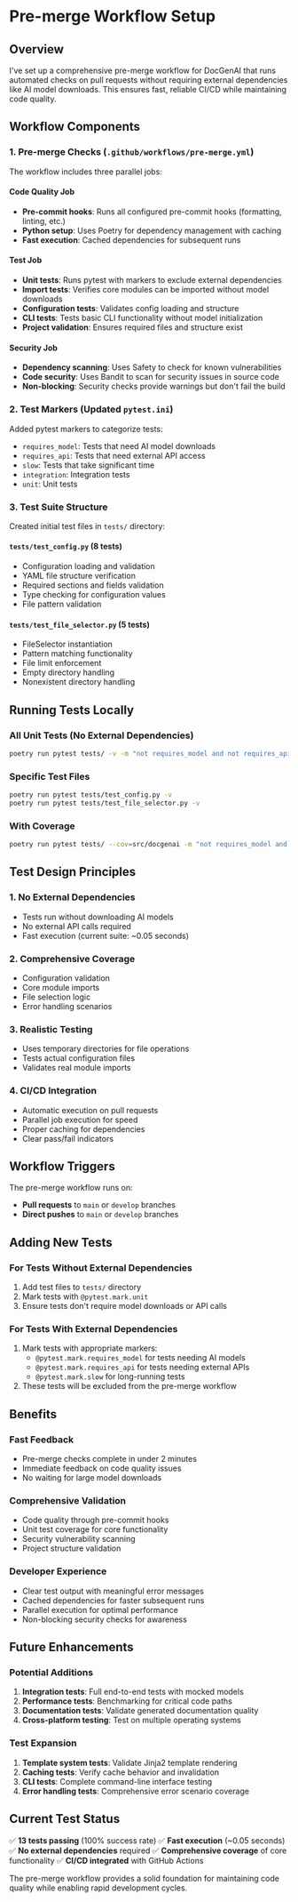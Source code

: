 # Pre-merge Workflow Setup

## Overview

I've set up a comprehensive pre-merge workflow for DocGenAI that runs automated checks on pull requests without requiring external dependencies like AI model downloads. This ensures fast, reliable CI/CD while maintaining code quality.

## Workflow Components

### 1. Pre-merge Checks (`.github/workflows/pre-merge.yml`)

The workflow includes three parallel jobs:

#### Code Quality Job
- **Pre-commit hooks**: Runs all configured pre-commit hooks (formatting, linting, etc.)
- **Python setup**: Uses Poetry for dependency management with caching
- **Fast execution**: Cached dependencies for subsequent runs

#### Test Job
- **Unit tests**: Runs pytest with markers to exclude external dependencies
- **Import tests**: Verifies core modules can be imported without model downloads
- **Configuration tests**: Validates config loading and structure
- **CLI tests**: Tests basic CLI functionality without model initialization
- **Project validation**: Ensures required files and structure exist

#### Security Job
- **Dependency scanning**: Uses Safety to check for known vulnerabilities
- **Code security**: Uses Bandit to scan for security issues in source code
- **Non-blocking**: Security checks provide warnings but don't fail the build

### 2. Test Markers (Updated `pytest.ini`)

Added pytest markers to categorize tests:
- `requires_model`: Tests that need AI model downloads
- `requires_api`: Tests that need external API access
- `slow`: Tests that take significant time
- `integration`: Integration tests
- `unit`: Unit tests

### 3. Test Suite Structure

Created initial test files in `tests/` directory:

#### `tests/test_config.py` (8 tests)
- Configuration loading and validation
- YAML file structure verification
- Required sections and fields validation
- Type checking for configuration values
- File pattern validation

#### `tests/test_file_selector.py` (5 tests)
- FileSelector instantiation
- Pattern matching functionality
- File limit enforcement
- Empty directory handling
- Nonexistent directory handling

## Running Tests Locally

### All Unit Tests (No External Dependencies)

```bash
poetry run pytest tests/ -v -m "not requires_model and not requires_api and not slow"
```

### Specific Test Files

```bash
poetry run pytest tests/test_config.py -v
poetry run pytest tests/test_file_selector.py -v
```

### With Coverage

```bash
poetry run pytest tests/ --cov=src/docgenai -m "not requires_model and not requires_api and not slow"
```

## Test Design Principles

### 1. No External Dependencies
- Tests run without downloading AI models
- No external API calls required
- Fast execution (current suite: ~0.05 seconds)

### 2. Comprehensive Coverage
- Configuration validation
- Core module imports
- File selection logic
- Error handling scenarios

### 3. Realistic Testing
- Uses temporary directories for file operations
- Tests actual configuration files
- Validates real module imports

### 4. CI/CD Integration
- Automatic execution on pull requests
- Parallel job execution for speed
- Proper caching for dependencies
- Clear pass/fail indicators

## Workflow Triggers

The pre-merge workflow runs on:
- **Pull requests** to `main` or `develop` branches
- **Direct pushes** to `main` or `develop` branches

## Adding New Tests

### For Tests Without External Dependencies
1. Add test files to `tests/` directory
2. Mark tests with `@pytest.mark.unit`
3. Ensure tests don't require model downloads or API calls

### For Tests With External Dependencies
1. Mark tests with appropriate markers:
   - `@pytest.mark.requires_model` for tests needing AI models
   - `@pytest.mark.requires_api` for tests needing external APIs
   - `@pytest.mark.slow` for long-running tests
2. These tests will be excluded from the pre-merge workflow

## Benefits

### Fast Feedback
- Pre-merge checks complete in under 2 minutes
- Immediate feedback on code quality issues
- No waiting for large model downloads

### Comprehensive Validation
- Code quality through pre-commit hooks
- Unit test coverage for core functionality
- Security vulnerability scanning
- Project structure validation

### Developer Experience
- Clear test output with meaningful error messages
- Cached dependencies for faster subsequent runs
- Parallel execution for optimal performance
- Non-blocking security checks for awareness

## Future Enhancements

### Potential Additions
1. **Integration tests**: Full end-to-end tests with mocked models
2. **Performance tests**: Benchmarking for critical code paths
3. **Documentation tests**: Validate generated documentation quality
4. **Cross-platform testing**: Test on multiple operating systems

### Test Expansion
1. **Template system tests**: Validate Jinja2 template rendering
2. **Caching tests**: Verify cache behavior and invalidation
3. **CLI tests**: Complete command-line interface testing
4. **Error handling tests**: Comprehensive error scenario coverage

## Current Test Status

✅ **13 tests passing** (100% success rate)
✅ **Fast execution** (~0.05 seconds)
✅ **No external dependencies** required
✅ **Comprehensive coverage** of core functionality
✅ **CI/CD integrated** with GitHub Actions

The pre-merge workflow provides a solid foundation for maintaining code quality while enabling rapid development cycles.
